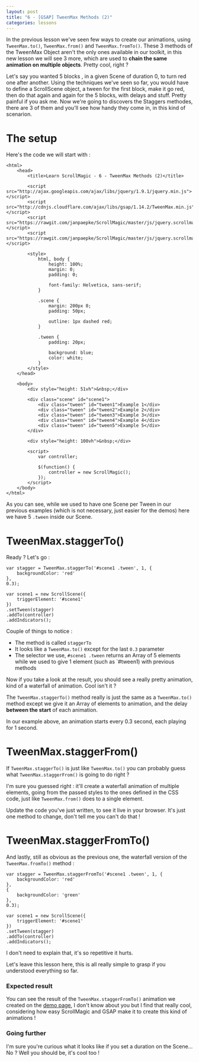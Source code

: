 ```yaml
---
layout: post
title: "6 - [GSAP] TweenMax Methods (2)"
categories: lessons
---
```

In the previous lesson we've seen few ways to create our animations, using `TweenMax.to()`, `TweenMax.from()` and `TweenMax.fromTo()`. These 3 methods of the TweenMax Object aren't the only ones available in our toolkit, in this new lesson we will see 3 more, which are used to **chain the same animation on multiple objects**. Pretty cool, right ?

Let's say you wanted 5 blocks , in a given Scene of duration 0, to turn red one after another. Using the techniques we've seen so far, you would have to define a ScrollScene object, a tween for the first block, make it go red, then do that again and again for the 5 blocks, with delays and stuff. Pretty painful if you ask me. Now we're going to discovers the Staggers methodes, there are 3 of them and you'll see how handy they come in, in this kind of scenarion.

# The setup

Here's the code we will start with :

	<html>
		<head>
			<title>Learn ScrollMagic - 6 - TweenMax Methods (2)</title>

			<script src="http://ajax.googleapis.com/ajax/libs/jquery/1.9.1/jquery.min.js"></script>
			<script src="http://cdnjs.cloudflare.com/ajax/libs/gsap/1.14.2/TweenMax.min.js"></script>
			<script src="https://rawgit.com/janpaepke/ScrollMagic/master/js/jquery.scrollmagic.js"></script>
			<script src="https://rawgit.com/janpaepke/ScrollMagic/master/js/jquery.scrollmagic.debug.js"></script>

			<style>
				html, body {
					height: 100%;
					margin: 0;
					padding: 0;

					font-family: Helvetica, sans-serif;
				}

				.scene {
					margin: 200px 0;
					padding: 50px;

					outline: 1px dashed red;
				}

				.tween {
					padding: 20px;

					background: blue;
					color: white;
				}
			</style>
		</head>

		<body>
			<div style="height: 51vh">&nbsp;</div>

			<div class="scene" id="scene1">
				<div class="tween" id="tween1">Example 1</div>
				<div class="tween" id="tween2">Example 2</div>
				<div class="tween" id="tween3">Example 3</div>
				<div class="tween" id="tween4">Example 4</div>
				<div class="tween" id="tween5">Example 5</div>
			</div>

			<div style="height: 100vh">&nbsp;</div>

			<script>
				var controller;

				$(function() {
					controller = new ScrollMagic();
				});
			</script>
		</body>
	</html>

As you can see, while we used to have one Scene per Tween in our previous examples (which is not necessary, just easier for the demos) here we have 5 `.tween` inside our Scene.

# TweenMax.staggerTo()

Ready ? Let's go :

	var stagger = TweenMax.staggerTo('#scene1 .tween', 1, {
		backgroundColor: 'red'
	},
	0.3);

	var scene1 = new ScrollScene({
		triggerElement: '#scene1'
	})
	.setTween(stagger)
	.addTo(controller)
	.addIndicators();

Couple of things to notice :

* The method is called `staggerTo`
* It looks like a `TweenMax.to()` except for the last `0.3` parameter
* The selector we use, `#scene1 .tween` returns an Array of 5 elements while we used to give 1 element (such as `#tween1) with previous methods

Now if you take a look at the result, you should see a really pretty animation, kind of a waterfall of animation. Cool isn't it ?

The `TweenMax.staggerTo()` method really is just the same as a `TweenMax.to()` method except we give it an Array of elements to animation, and the delay **between the start** of each animation.

In our example above, an animation starts every 0.3 second, each playing for 1 second.

# TweenMax.staggerFrom()

If `TweenMax.staggerTo()` is just like `TweenMax.to()` you can probably guess what `TweenMax.staggerFrom()` is going to do right ?

I'm sure you guessed right : it'll create a waterfall animation of multiple elements, going from the passed styles to the ones defined in the CSS code, just like `TweenMax.from()` does to a single element.

Update the code you've just written, to see it live in your browser. It's just one method to change, don't tell me you can't do that !

# TweenMax.staggerFromTo()

And lastly, still as obvious as the previous one, the waterfall version of the `TweenMax.fromTo()` method :

	var stagger = TweenMax.staggerFromTo('#scene1 .tween', 1, {
		backgroundColor: 'red'
	},
	{
		backgroundColor: 'green'
	},
	0.3);

	var scene1 = new ScrollScene({
		triggerElement: '#scene1'
	})
	.setTween(stagger)
	.addTo(controller)
	.addIndicators();

I don't need to explain that, it's so repetitive it hurts.

Let's leave this lesson here, this is all really simple to grasp if you understood everything so far.

### Expected result

You can see the result of the `TweenMax.staggerFromTo()` animation we created on the [demo page]({{site.baseurl}}/demos/6-tweenmax-stagger.html), I don't know about you but I find that really cool, considering how easy ScrollMagic and GSAP make it to create this kind of animations !

### Going further

I'm sure you're curious what it looks like if you set a duration on the Scene... No ? Well you should be, it's cool too !

